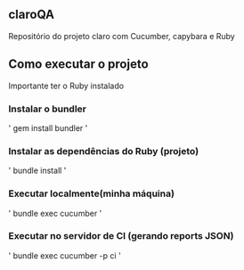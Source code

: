 ## claroQA
Repositório do projeto claro com Cucumber, capybara e Ruby

## Como executar o projeto

Importante ter o Ruby instalado

### Instalar o bundler
'
gem install bundler
'

### Instalar as dependências do Ruby (projeto)
'
bundle install
'

### Executar localmente(minha máquina)
'
bundle exec cucumber
'

### Executar no servidor de CI (gerando reports JSON)
'
bundle exec cucumber -p ci
'
